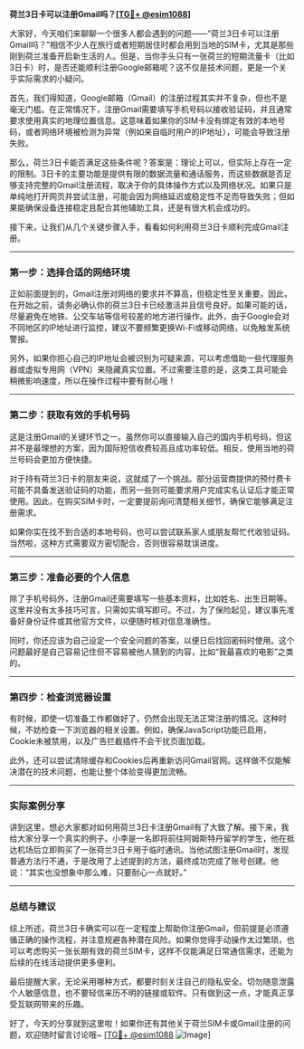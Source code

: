 **荷兰3日卡可以注册Gmail吗？[[TG💪+ @esim1088](https://t.me/s/esim1088)]**

大家好，今天咱们来聊聊一个很多人都会遇到的问题——“荷兰3日卡可以注册Gmail吗？”相信不少人在旅行或者短期居住时都会用到当地的SIM卡，尤其是那些刚到荷兰准备开启新生活的人。但是，当你手头只有一张荷兰的短期流量卡（比如3日卡）时，是否还能顺利注册Google邮箱呢？这不仅是技术问题，更是一个关乎实际需求的小疑问。

首先，我们得知道，Google邮箱（Gmail）的注册过程其实并不复杂，但也不是毫无门槛。在正常情况下，注册Gmail需要填写手机号码以接收验证码，并且通常要求使用真实的地理位置信息。这意味着如果你的SIM卡没有绑定有效的本地号码，或者网络环境被检测为异常（例如来自临时用户的IP地址），可能会导致注册失败。

那么，荷兰3日卡能否满足这些条件呢？答案是：理论上可以，但实际上存在一定的限制。3日卡的主要功能是提供有限的数据流量和通话服务，而这些数据是否足够支持完整的Gmail注册流程，取决于你的具体操作方式以及网络状况。如果只是单纯地打开网页并尝试注册，可能会因为网络延迟或稳定性不足而导致失败；但如果能确保设备连接稳定且配合其他辅助工具，还是有很大机会成功的。

接下来，让我们从几个关键步骤入手，看看如何利用荷兰3日卡顺利完成Gmail注册。

---

### 第一步：选择合适的网络环境

正如前面提到的，Gmail注册对网络的要求并不算高，但稳定性至关重要。因此，在开始之前，请务必确认你的荷兰3日卡已经激活并且信号良好。如果可能的话，尽量避免在地铁、公交车站等信号较差的地方进行操作。此外，由于Google会对不同地区的IP地址进行监控，建议不要频繁更换Wi-Fi或移动网络，以免触发系统警报。

另外，如果你担心自己的IP地址会被识别为可疑来源，可以考虑借助一些代理服务器或虚拟专用网（VPN）来隐藏真实位置。不过需要注意的是，这类工具可能会稍微影响速度，所以在操作过程中要有耐心哦！

---

### 第二步：获取有效的手机号码

这是注册Gmail的关键环节之一。虽然你可以直接输入自己的国内手机号码，但这并不是最理想的方案，因为国际短信收费较高且成功率较低。相反，使用当地的荷兰号码会更加方便快捷。

对于持有荷兰3日卡的朋友来说，这就成了一个挑战。部分运营商提供的预付费卡可能不具备发送验证码的功能，而另一些则可能要求用户完成实名认证后才能正常使用。因此，在购买SIM卡时，一定要提前询问清楚相关细节，确保它能够满足注册需求。

如果你实在找不到合适的本地号码，也可以尝试联系家人或朋友帮忙代收验证码。当然啦，这种方式需要双方密切配合，否则很容易耽误进度。

---

### 第三步：准备必要的个人信息

除了手机号码外，注册Gmail还需要填写一些基本资料，比如姓名、出生日期等。这里并没有太多技巧可言，只需如实填写即可。不过，为了保险起见，建议事先准备好身份证件或其他官方文件，以便随时核对信息准确性。

同时，你还应该为自己设定一个安全问题的答案，以便日后找回密码时使用。这个问题最好是自己容易记住但不容易被他人猜到的内容，比如“我最喜欢的电影”之类的。

---

### 第四步：检查浏览器设置

有时候，即使一切准备工作都做好了，仍然会出现无法正常注册的情况。这种时候，不妨检查一下浏览器的相关设置。例如，确保JavaScript功能已启用，Cookie未被禁用，以及广告拦截插件不会干扰页面加载。

此外，还可以尝试清除缓存和Cookies后再重新访问Gmail官网。这样做不仅能解决潜在的技术问题，也能让整个体验变得更加流畅。

---

### 实际案例分享

讲到这里，想必大家都对如何用荷兰3日卡注册Gmail有了大致了解。接下来，我给大家分享一个真实的例子。小李是一名即将前往阿姆斯特丹留学的学生，他在抵达机场后立即购买了一张荷兰3日卡用于临时通讯。当他试图注册Gmail时，发现普通方法行不通，于是改用了上述提到的方法，最终成功完成了账号创建。他说：“其实也没想象中那么难，只要耐心一点就好。”

---

### 总结与建议

综上所述，荷兰3日卡确实可以在一定程度上帮助你注册Gmail，但前提是必须遵循正确的操作流程，并注意规避各种潜在风险。如果你觉得手动操作太过繁琐，也可以考虑购买一张长期有效的荷兰SIM卡，这样不仅能满足日常通信需求，还能为后续的在线活动提供更多便利。

最后提醒大家，无论采用哪种方式，都要时刻关注自己的隐私安全。切勿随意泄露个人敏感信息，也不要轻信来历不明的链接或软件。只有做到这一点，才能真正享受互联网带来的乐趣。

好了，今天的分享就到这里啦！如果你还有其他关于荷兰SIM卡或Gmail注册的问题，欢迎随时留言讨论哦~ [[TG💪+ @esim1088](https://t.me/s/esim1088) ![Image](https://i.postimg.cc/4NQfJmqS/Snipaste-2025-05-13-00-14-12.png)]